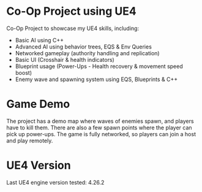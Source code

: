 # Co-Op Project using UE4
Co-Op Project to showcase my UE4 skills, including:
- Basic AI using C++
- Advanced AI using behavior trees, EQS & Env Queries
- Networked gameplay (authority handling and replication)
- Basic UI (Crosshair & health indicators)
- Blueprint usage (Power-Ups - Health recovery & movement speed boost)
- Enemy wave and spawning system using EQS, Blueprints & C++

# Game Demo
The project has a demo map where waves of enemies spawn, and players have to kill them. There are also a few spawn points where the player can pick up power-ups. The game is fully networked, so players can join a host and play remotely.

# UE4 Version
Last UE4 engine version tested: 4.26.2
